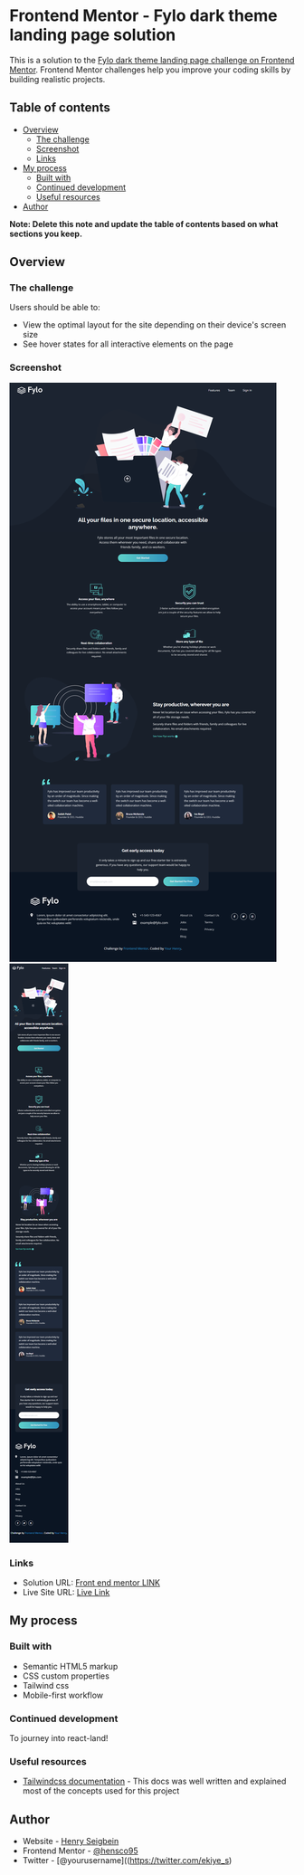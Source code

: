 # Frontend Mentor - Fylo dark theme landing page solution

This is a solution to the [Fylo dark theme landing page challenge on Frontend Mentor](https://www.frontendmentor.io/challenges/fylo-dark-theme-landing-page-5ca5f2d21e82137ec91a50fd). Frontend Mentor challenges help you improve your coding skills by building realistic projects. 

## Table of contents

- [Overview](#overview)
  - [The challenge](#the-challenge)
  - [Screenshot](#screenshot)
  - [Links](#links)
- [My process](#my-process)
  - [Built with](#built-with)
  - [Continued development](#continued-development)
  - [Useful resources](#useful-resources)
- [Author](#author)


**Note: Delete this note and update the table of contents based on what sections you keep.**

## Overview

### The challenge

Users should be able to:

- View the optimal layout for the site depending on their device's screen size
- See hover states for all interactive elements on the page

### Screenshot

![](./Screenshot/FireShot%20Capture%20010%20-%20Frontend%20Mentor%20-%20Fylo%20landing%20page%20with%20dark%20theme%20and%20features%20grid_%20-%20127.0.0.1.png)
![](./Screenshot/FireShot%20Capture%20011%20-%20Frontend%20Mentor%20-%20Fylo%20landing%20page%20with%20dark%20theme%20and%20features%20grid_%20-%20127.0.0.1.png)



### Links

- Solution URL: [Front end mentor LINK](https://www.frontendmentor.io/solutions/responsive-website-using-tailwindcss-efHRHqYGAu)
- Live Site URL: [Live Link](https://fyylo.netlify.app/)

## My process

### Built with

- Semantic HTML5 markup
- CSS custom properties
- Tailwind css
- Mobile-first workflow


### Continued development

To journey into react-land!


### Useful resources

- [Tailwindcss documentation](https://tailwindcss.com/docs/installation) - This docs was well written and explained most of the concepts used for this project


## Author

- Website - [Henry Seigbein](https://github.com/hensco95)
- Frontend Mentor - [@hensco95](https://www.frontendmentor.io/profile/hensco95)
- Twitter - [@yourusername]((https://twitter.com/ekiye_s)



